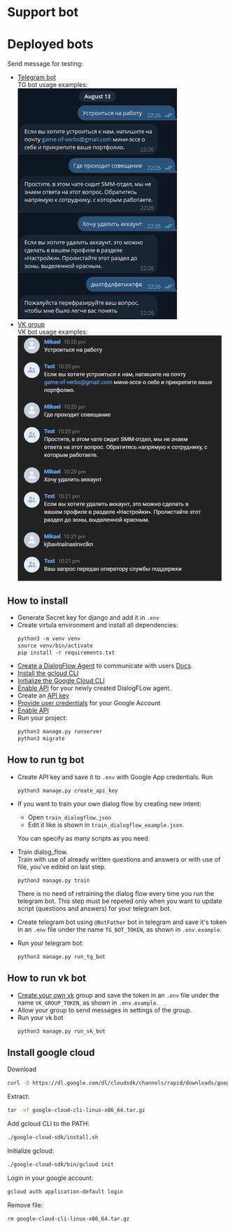 # Support bot

# Deployed bots

Send message for testing:
- [Telegram bot](https://t.me/Sup66_Bot)<br>
TG bot usage examples:<br>
![TG bot usage examples](tg.png)
- [VK group](https://vk.com/club221130674)<br>
VK bot usage examples:<br>
![VK bot usage examples](vk.png)


## How to install
- Generate Secret key for django and add it in `.env`
- Create virtula environment and install all dependencies:
  ```console
  python3 -m venv venv
  source venv/bin/activate
  pip install -r requirements.txt
  ```
- [Create a DialogFlow Agent](https://dialogflow.cloud.google.com/#/newAgent) to communicate with users [Docs](https://cloud.google.com/dialogflow/es/docs/quick/build-agent).
- [Install the gcloud CLI](https://cloud.google.com/sdk/docs/install)
- [Initialize the Google Cloud CLI](https://cloud.google.com/dialogflow/es/docs/quick/setup#sdk)
- [Enable API](https://cloud.google.com/dialogflow/es/docs/quick/setup#api) for your newly created DialogFLow agent.
- Create an [API key](https://cloud.google.com/docs/authentication/api-keys#create)
- [Provide user credentials](https://cloud.google.com/docs/authentication/provide-credentials-adc#google-idp) for your Google Account
- [Enable API](https://console.cloud.google.com/apis/api/apikeys.googleapis.com/)
- Run your project:
  ```console
  python3 manage.py runserver
  python3 migrate
  ```


## How to run tg bot
- Create API key and save it to `.env` with Google App credentials.
  Run
  ```console
  python3 manage.py create_api_key
  ```

- If you want to train your own dialog flow by creating new intent:
  - Open `train_dialogflow.json`
  - Edit it like is shown in `train_dialogflow_example.json`.

  You can specify as many scripts as you need.

- Train dialog_flow.<br>
  Train with use of already written questions and answers or with use of file, you've edited on last step.
  ```console
  python3 manage.py train
  ```
  There is no need of retraining the dialog flow every time you run the telegram bot. This step must be repeted only when you want to update script (questions and answers) for your telegram bot.

- Create telegram bot using `@BotFather` bot in telegram and save it's token in an `.env` file under the name `TG_BOT_TOKEN`, as shown in `.env.example`.

- Run your telegram bot:
  ```
  python3 manage.py run_tg_bot
  ```

## How to run vk bot
- [Create your own vk](https://vk.com/) group and save the token in an `.env` file under the name `VK_GROUP_TOKEN`, as shown in `.env.example`.
- Allow your group to send messages in settings of the group.
- Run your vk bot
  ```console
  python3 manage.py run_vk_bot
  ```


## Install google cloud

Download
```sh
curl -O https://dl.google.com/dl/cloudsdk/channels/rapid/downloads/google-cloud-cli-linux-x86_64.tar.gz
```

Extract:
```sh
tar -xf google-cloud-cli-linux-x86_64.tar.gz
```

Add gcloud CLI to the PATH:
```sh
./google-cloud-sdk/install.sh
```


Initialize gcloud:
```sh
./google-cloud-sdk/bin/gcloud init
```

Login in your google account:
```sh
gcloud auth application-default login
```


Remove file:
```sh
rm google-cloud-cli-linux-x86_64.tar.gz
```
